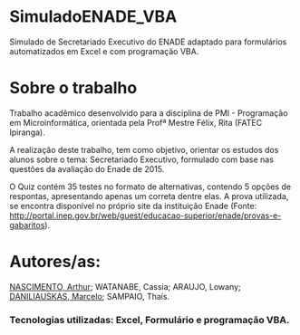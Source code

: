 # SimuladoENADE_VBA
Simulado de Secretariado Executivo do ENADE adaptado para formulários automatizados em Excel e com programação VBA. 


# Sobre o trabalho

Trabalho acadêmico desenvolvido para a disciplina de PMI - Programação em Microinformática, orientada pela Profª Mestre Félix, Rita (FATEC Ipiranga).

A realização deste trabalho, tem como objetivo, orientar os estudos dos alunos sobre o tema: Secretariado Executivo, formulado com base nas questões da avaliação do Enade de 2015. 

O Quiz contém 35 testes no formato de alternativas, contendo 5 opções de respontas, apresentando apenas um correta dentre elas. A prova utilizada, se encontra disponível no próprio site da instituição Enade (Fonte: http://portal.inep.gov.br/web/guest/educacao-superior/enade/provas-e-gabaritos).   


# Autores/as:

[NASCIMENTO, Arthur](https://github.com/Arthur-cmd256);
WATANABE, Cassia;
ARAUJO, Lowany;
[DANILIAUSKAS, Marcelo](https://github.com/tchelauskas);
SAMPAIO, Thaís.

### Tecnologias utilizadas: Excel, Formulário e programação VBA.



